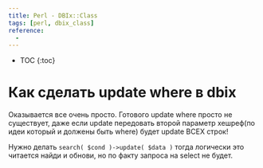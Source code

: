 ```yaml
---
title: Perl - DBIx::Class
tags: [perl, dbix_class]
reference:
  -
---
```


* TOC 
{:toc}

# Как сделать update where в dbix

Оказывается все очень просто. Готового update where просто не существует, даже если update передовать второй параметр хешреф(по идеи который и должены быть where) будет update ВСЕХ строк!

Нужно делать ```search( $cond )->update( $data )``` тогда логически это читается найди и обнови, но по факту запроса на select не будет. 
